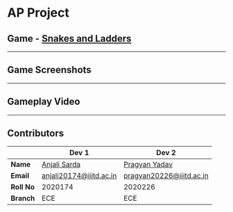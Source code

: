 # AP Project
## **Game -** [Snakes and Ladders](https://en.wikipedia.org/wiki/Snakes_and_ladders)

---

## Game Screenshots

---

## Gameplay Video

---

## Contributors
| | **Dev 1** | **Dev 2** |
| --- | --- | --- |
| **Name** | [Anjali Sarda](https://github.com/AnjaliSarda25) | [Pragyan Yadav](https://github.com/sc0rp10n-py) |
| **Email** | [anjali20174@iiitd.ac.in](mailto:anjali20174@iiitd.ac.in) | [pragyan20226@iiitd.ac.in](mailto:pragyan20226@iiitd.ac.in) |
| **Roll No** | 2020174  | 2020226 |
| **Branch** | ECE  | ECE |